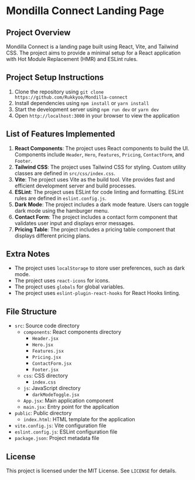 **Mondilla Connect Landing Page**
=====================================

**Project Overview**
-------------------

Mondilla Connect is a landing page built using React, Vite, and Tailwind CSS. The project aims to provide a minimal setup for a React application with Hot Module Replacement (HMR) and ESLint rules.

**Project Setup Instructions**
-----------------------------

1. Clone the repository using `git clone https://github.com/Rukkyoo/Mondilla-connect`
2. Install dependencies using `npm install` or `yarn install`
3. Start the development server using `npm run dev` or `yarn dev`
4. Open `http://localhost:3000` in your browser to view the application

**List of Features Implemented**
-------------------------------

1. **React Components**: The project uses React components to build the UI. Components include `Header`, `Hero`, `Features`, `Pricing`, `ContactForm`, and `Footer`.
2. **Tailwind CSS**: The project uses Tailwind CSS for styling. Custom utility classes are defined in `src/css/index.css`.
3. **Vite**: The project uses Vite as the build tool. Vite provides fast and efficient development server and build processes.
4. **ESLint**: The project uses ESLint for code linting and formatting. ESLint rules are defined in `eslint.config.js`.
5. **Dark Mode**: The project includes a dark mode feature. Users can toggle dark mode using the hamburger menu.
6. **Contact Form**: The project includes a contact form component that validates user input and displays error messages.
7. **Pricing Table**: The project includes a pricing table component that displays different pricing plans.

**Extra Notes**
----------------

* The project uses `localStorage` to store user preferences, such as dark mode.
* The project uses `react-icons` for icons.
* The project uses `globals` for global variables.
* The project uses `eslint-plugin-react-hooks` for React Hooks linting.

**File Structure**
-----------------

* `src`: Source code directory
	+ `components`: React components directory
		- `Header.jsx`
		- `Hero.jsx`
		- `Features.jsx`
		- `Pricing.jsx`
		- `ContactForm.jsx`
		- `Footer.jsx`
	+ `css`: CSS directory
		- `index.css`
	+ `js`: JavaScript directory
		- `darkModeToggle.jsx`
	+ `App.jsx`: Main application component
	+ `main.jsx`: Entry point for the application
* `public`: Public directory
	+ `index.html`: HTML template for the application
* `vite.config.js`: Vite configuration file
* `eslint.config.js`: ESLint configuration file
* `package.json`: Project metadata file

**License**
----------

This project is licensed under the MIT License. See `LICENSE` for details.